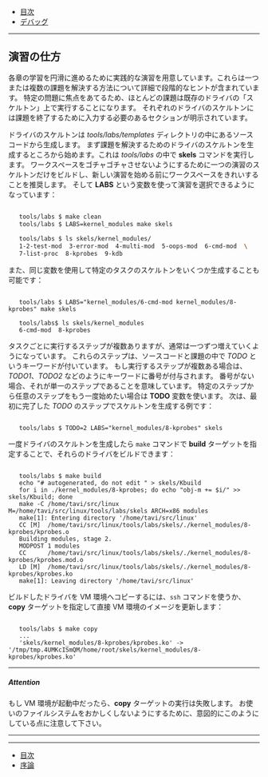 * [目次](/README.md#目次index)
* [デバッグ](/debugging.rst.md#デバッグ)

---

## 演習の仕方

各章の学習を円滑に進めるために実践的な演習を用意しています。これらは一つまたは複数の課題を解決する方法について詳細で段階的なヒントが含まれています。
特定の問題に焦点をあてるため、ほとんどの課題は既存のドライバの「スケルトン」上で実行することになります。
それぞれのドライバのスケルトンには課題を終了するために入力する必要のあるセクションが明示されています。

ドライバのスケルトンは *tools/labs/templates* ディレクトリの中にあるソースコードから生成します。
まず課題を解決するためのドライバのスケルトンを生成するところから始めます。これは *tools/labs* の中で **skels** コマンドを実行します。
ワークスペースをゴチャゴチャさせないようにするために一つの演習のスケルトンだけをビルドし、新しい演習を始める前にワークスペースをきれいすることを推奨します。
そして **LABS** という変数を使って演習を選択できるようになっています：

```bash

   tools/labs $ make clean
   tools/labs $ LABS=kernel_modules make skels
		
   tools/labs $ ls skels/kernel_modules/
   1-2-test-mod  3-error-mod  4-multi-mod  5-oops-mod  6-cmd-mod  \
   7-list-proc  8-kprobes  9-kdb

```

また、同じ変数を使用して特定のタスクのスケルトンをいくつか生成することも可能です：

```shell

   tools/labs $ LABS="kernel_modules/6-cmd-mod kernel_modules/8-kprobes" make skels
		
   tools/labs$ ls skels/kernel_modules
   6-cmd-mod  8-kprobes
```
タスクごとに実行するステップが複数ありますが、通常は一つずつ増えていくようになっています。
これらのステップは、ソースコードと課題の中で *TODO* というキーワードが付いています。
もし実行するステップが複数ある場合は、 *TODO1*、*TODO2* などのようにキーワードに番号が付与されます。
番号がない場合、それが単一のステップであることを意味しています。
特定のステップから任意のステップをもう一度始めたい場合は **TODO** 変数を使います。
次は、最初に完了した *TODO* のステップでスケルトンを生成する例です：

```shell

   tools/labs $ TODO=2 LABS="kernel_modules/8-kprobes" skels

```

一度ドライバのスケルトンを生成したら ``make`` コマンドで **build** ターゲットを指定することで、それらのドライバをビルドできます：

```shell

   tools/labs $ make build
   echo "# autogenerated, do not edit " > skels/Kbuild
   for i in ./kernel_modules/8-kprobes; do echo "obj-m += $i/" >> skels/Kbuild; done
   make -C /home/tavi/src/linux M=/home/tavi/src/linux/tools/labs/skels ARCH=x86 modules
   make[1]: Entering directory '/home/tavi/src/linux'
   CC [M]  /home/tavi/src/linux/tools/labs/skels/./kernel_modules/8-kprobes/kprobes.o
   Building modules, stage 2.
   MODPOST 1 modules
   CC      /home/tavi/src/linux/tools/labs/skels/./kernel_modules/8-kprobes/kprobes.mod.o
   LD [M]  /home/tavi/src/linux/tools/labs/skels/./kernel_modules/8-kprobes/kprobes.ko
   make[1]: Leaving directory '/home/tavi/src/linux'
```

ビルドしたドライバを VM 環境へコピーするには、``ssh`` コマンドを使うか、**copy** ターゲットを指定して直接 VM 環境のイメージを更新します：

```shell

   tools/labs $ make copy
   ...
   'skels/kernel_modules/8-kprobes/kprobes.ko' -> '/tmp/tmp.4UMKcISmQM/home/root/skels/kernel_modules/8-kprobes/kprobes.ko'

```

---

##### Attention

もし VM 環境が起動中だったら、**copy** ターゲットの実行は失敗します。
お使いのファイルシステムをおかしくしないようにするために、意図的にこのようにしている点に注意して下さい。

---

---

* [目次](/README.md#目次index)
* [序論](/introduction.rst.md#序論)
